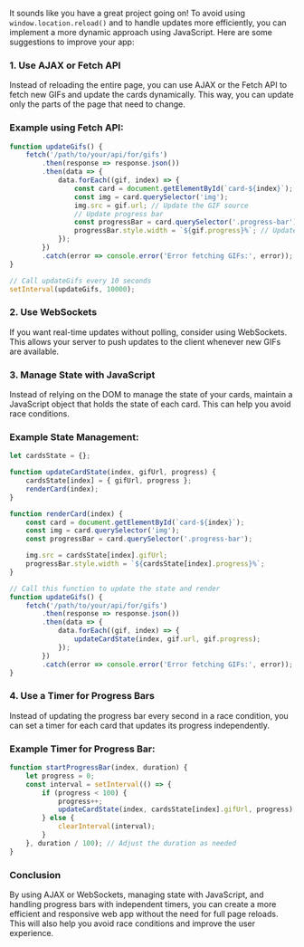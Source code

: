 It sounds like you have a great project going on! To avoid using `window.location.reload()` and to handle updates more efficiently, you can implement a more dynamic approach using JavaScript. Here are some suggestions to improve your app:

### 1. Use AJAX or Fetch API
Instead of reloading the entire page, you can use AJAX or the Fetch API to fetch new GIFs and update the cards dynamically. This way, you can update only the parts of the page that need to change.

### Example using Fetch API:
```javascript
function updateGifs() {
    fetch('/path/to/your/api/for/gifs')
        .then(response => response.json())
        .then(data => {
            data.forEach((gif, index) => {
                const card = document.getElementById(`card-${index}`);
                const img = card.querySelector('img');
                img.src = gif.url; // Update the GIF source
                // Update progress bar
                const progressBar = card.querySelector('.progress-bar');
                progressBar.style.width = `${gif.progress}%`; // Update progress
            });
        })
        .catch(error => console.error('Error fetching GIFs:', error));
}

// Call updateGifs every 10 seconds
setInterval(updateGifs, 10000);
```

### 2. Use WebSockets
If you want real-time updates without polling, consider using WebSockets. This allows your server to push updates to the client whenever new GIFs are available.

### 3. Manage State with JavaScript
Instead of relying on the DOM to manage the state of your cards, maintain a JavaScript object that holds the state of each card. This can help you avoid race conditions.

### Example State Management:
```javascript
let cardsState = {};

function updateCardState(index, gifUrl, progress) {
    cardsState[index] = { gifUrl, progress };
    renderCard(index);
}

function renderCard(index) {
    const card = document.getElementById(`card-${index}`);
    const img = card.querySelector('img');
    const progressBar = card.querySelector('.progress-bar');

    img.src = cardsState[index].gifUrl;
    progressBar.style.width = `${cardsState[index].progress}%`;
}

// Call this function to update the state and render
function updateGifs() {
    fetch('/path/to/your/api/for/gifs')
        .then(response => response.json())
        .then(data => {
            data.forEach((gif, index) => {
                updateCardState(index, gif.url, gif.progress);
            });
        })
        .catch(error => console.error('Error fetching GIFs:', error));
}
```

### 4. Use a Timer for Progress Bars
Instead of updating the progress bar every second in a race condition, you can set a timer for each card that updates its progress independently.

### Example Timer for Progress Bar:
```javascript
function startProgressBar(index, duration) {
    let progress = 0;
    const interval = setInterval(() => {
        if (progress < 100) {
            progress++;
            updateCardState(index, cardsState[index].gifUrl, progress);
        } else {
            clearInterval(interval);
        }
    }, duration / 100); // Adjust the duration as needed
}
```

### Conclusion
By using AJAX or WebSockets, managing state with JavaScript, and handling progress bars with independent timers, you can create a more efficient and responsive web app without the need for full page reloads. This will also help you avoid race conditions and improve the user experience.